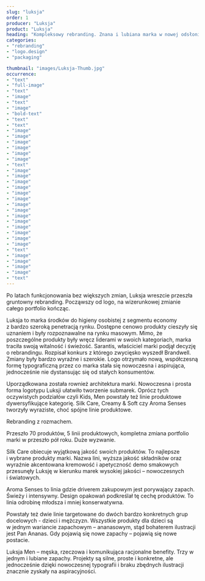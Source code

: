 ```yaml
---
slug: "luksja"
order: 1
producer: "Luksja"
product: "Luksja"
heading: "Kompleksowy rebranding. Znana i lubiana marka w nowej odsłonie."
categories:
- "rebranding"
- "logo.design"
- "packaging"

thumbnail: "images/Luksja-Thumb.jpg"
occurrence:
- "text"
- "full-image"
- "text"
- "image"
- "text"
- "image"
- "bold-text"
- "text"
- "text"
- "image"
- "image"
- "image"
- "image"
- "image"
- "image"
- "text"
- "image"
- "image"
- "image"
- "image"
- "image"
- "image"
- "image"
- "image"
- "image"
- "image"
- "image"
- "image"
- "image"
- "image"
- "text"
- "image"
- "image"
- "image"
- "image"
- "text"
---
```

Po latach funkcjonowania bez większych zmian, Luksja wreszcie przeszła gruntowny rebranding. Począwszy od logo, na wizerunkowej zmianie całego portfolio kończąc.

Luksja to marka środków do higieny osobistej z segmentu economy z bardzo szeroką penetracją rynku. Dostępne cenowo produkty cieszyły się  uznaniem i były rozpoznawalne na rynku masowym. Mimo, że poszczególne produkty były wręcz liderami w swoich kategoriach, marka traciła swoją witalność i świeżość. Sarantis, właściciel marki podjął decyzję o rebrandingu. Rozpisał konkurs z którego zwycięsko wyszedł Brandwell. Zmiany były bardzo wyraźne i szerokie. Logo otrzymało nową, współczesną formę typograficzną przez co marka stała się nowoczesna i aspirująca, jednocześnie nie dystansując się od stałych konsumentów.

Uporządkowana została rownież architektura marki. Nowoczesna i prosta forma logotypu Luksji ułatwiło tworzenie submarek. Oprócz tych oczywistych podziałów czyli Kids, Men powstały też linie produktowe dywersyfikujące kategorię. Silk Care, Creamy & Soft czy Aroma Senses tworzyły wyraziste, choć spójne linie produktowe.

Rebranding z rozmachem.

Przeszło 70 produktów, 5 linii produktowych, kompletna zmiana portfolio marki w przeszło pół roku. Duże wyzwanie.

Silk Care obiecuje wyjątkową jakość swoich produktów. To najlepsze i wybrane produkty marki. Nazwa lini, wyższa jakość składników oraz wyraźnie akcentowana kremowość i apetyczność demo smakowych przesunęły Luksję w kierunku marek wysokiej jakości – nowoczesnych i światowych.

Aroma Senses to linia gdzie driverem zakupowym jest porywający zapach. Świeży i intensywny. Design opakowań podkreślał tę cechę produktów. To linia odrobinę młodsza i mniej konserwatywna.

Powstały też dwie linie targetowane do dwóch bardzo konkretnych grup docelowych - dzieci i mężczyzn. Wszystkie produkty dla dzieci są w jednym wariancie zapachowym – ananasowym, stąd bohaterem ilustracji jest Pan Ananas. Gdy pojawią się nowe zapachy – pojawią się nowe postacie.

Luksja Men – męska, rzeczowa i komunikująca racjonalne benefity. Trzy w jednym i lubiane zapachy. Projekty są silne, proste i konkretne, ale jednocześnie dzięki nowoczesnej typografii i braku zbędnych ilustracji znacznie zyskały na aspiracyjności.
